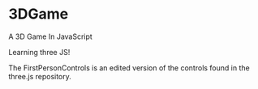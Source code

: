 # 3DGame
A 3D Game In JavaScript

Learning three JS!

The FirstPersonControls is an edited version of the controls found in the three.js repository.
